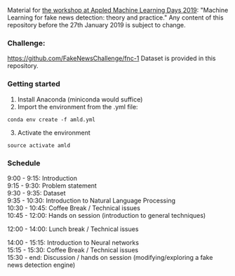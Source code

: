 Material for [the workshop at Appled Machine Learning Days 2019](https://www.appliedmldays.org/): "Machine Learning for fake news detection: theory and practice." Any content of this repository before the 27th January 2019 is subject to change.


### Challenge: 
https://github.com/FakeNewsChallenge/fnc-1
Dataset is provided in this repository.

### Getting started

1. Install Anaconda (miniconda would suffice)
2. Import the environment from the .yml file:

~~~
conda env create -f amld.yml
~~~

3. Activate the environment
~~~
source activate amld
~~~

### Schedule
9:00 - 9:15: Introduction   
9:15 - 9:30: Problem statement     
9:30 - 9:35: Dataset     
9:35 - 10:30: Introduction to Natural Language Processing    
10:30 - 10:45: Coffee Break / Technical issues    
10:45 - 12:00: Hands on session (introduction to general techniques)    
      
12:00 - 14:00: Lunch break / Technical issues      
    
14:00 - 15:15: Introduction to Neural networks      
15:15 - 15:30: Coffee Break / Technical issues     
15:30 - end: Discussion / hands on session (modifying/exploring a fake news detection engine)     
